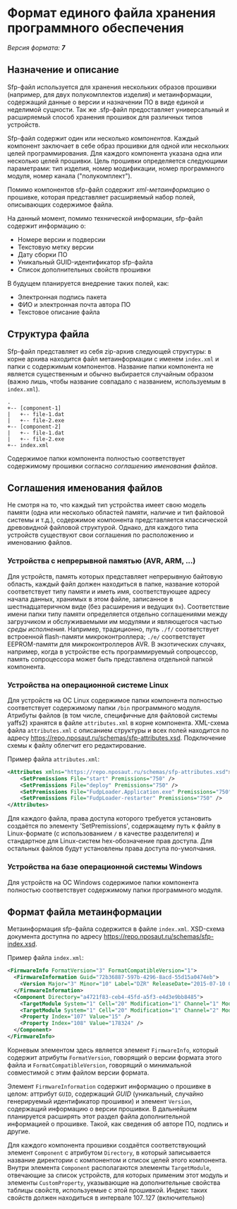 Формат единого файла хранения программного обеспечения
======================================================
_Версия формата: **7**_

## Назначение и описание
Sfp-файл используется для хранения нескольких образов прошивки (например, для двух полукомплектов изделия) и метаинформации, содержащий данные о версии и назначении ПО в виде единой и неделимой сущности. Так же .sfp-файл предоставляет универсальный и расширяемый способ хранения прошивок для различных типов устройств.

Sfp-файл содержит один или несколько *компонентов*. Каждый компонент заключает в себе образ прошивки для одной или нескольких целей программирования. Для каждого компонента указана одна или несколько целей прошивки. Цель прошивки определяется следующими параметрами: тип изделия, номер модификации, номер программного модуля, номер канала ("полукомплект").

Помимо компонентов sfp-файл содержит *xml-метаинформацию* о прошивке, которая представляет расширяемый набор полей, описывающих содержимое файла.

На данный момент, помимо технической информации, sfp-файл содержит информацию о:

* Номере версии и подверсии
* Текстовую метку версии
* Дату сборки ПО
* Уникальный GUID-идентификатор sfp-файла
* Список дополнительных свойств прошивки

В будущем планируется внедрение таких полей, как:

 * Электронная подпись пакета
 * ФИО и электронная почта автора ПО
 * Текстовое описание файла

## Структура файла
Sfp-файл представляет из себя zip-архив следующей структуры: в корне архива находится файл метаинформации с именем `index.xml` и папки с содержимым компонентов. Название папки компонента не является существенным и обычно выбирается случайным образом (важно лишь, чтобы название совпадало с названием, используемым в `index.xml`).
```
.
+-- [component-1]
|   +-- file-1.dat
|   +-- file-2.exe
+-- [component-2]
|   +-- file-1.dat
|   +-- file-2.exe
+-- index.xml
```
Содержимое папки компонента полностью соответствует содержимому прошивки согласно *соглашению именования файлов*.

## Соглашения именования файлов
Не смотря на то, что каждый тип устройства имеет свою модель памяти (одна или несколько областей памяти, наличие и тип файловой системы и т.д.), содержимое компонента представляется классической древовидной файловой структурой. Однако, для каждого типа устройств существуют свои соглашения по расположению и именованию файлов.

### Устройства с непрерывной памятью (AVR, ARM, ...)
Для устройств, память которых представляет непрерывную байтовую область, каждый файл должен находиться в папке, название которой соответствует типу памяти и иметь имя, соответствующее адресу начала данных, хранимых в этом файле, записанное в шестнадцатеричном виде (без расширения и ведущих `0x`). Соответствие имени папки типу памяти определяется отдельно соглашениями между загрузчиком и обслуживаемыми им модулями и являющегося частью *среды исполнения*. Например, традиционно, путь `./f/` соответствует встроенной flash-памяти микроконтроллера; `./e/` соответствует EEPROM-памяти для микроконтроллеров AVR. В экзотических случаях, например, когда в устройстве есть программируемый сопроцессор, память сопроцессора может быть представлена отдельной папкой компонента.

### Устройства на операционной системе Linux
Для устройств на ОС Linux содержимое папки компонента полностью соответствует содержимому папки `/bin` программного модуля. Атрибуты файлов (в том числе, специфичные для файловой системы yaffs2) хранятся в файле `attributes.xml` в корне компонента. XML-схема файла `attributes.xml` с описанием структуры и всех полей находится по адресу https://repo.nposaut.ru/schemas/sfp-attributes.xsd. Подключение схемы к файлу облегчит его редактирование.

Пример файла `attributes.xml`:
```xml
<Attributes xmlns="https://repo.nposaut.ru/schemas/sfp-attributes.xsd">
	<SetPremissions File="start" Premissions="750" />
	<SetPremissions File="deploy" Premissions="750" />
	<SetPremissions File="FudpLoader.Application.exe" Premissions="750" />
	<SetPremissions File="FudpLoader-restarter" Premissions="750" />
</Attributes>
```
Для каждого файла, права доступа которого требуется установить создаётся по элементу 'SetPremissions', содержащему путь к файлу в Linux-формате (с использованием `/` в качестве разделителя) и стандартное для Linux-систем hex-обозначение прав доступа. Для остальных файлов будут установлены права доступа по-умолчания.

### Устройства на базе операционной системы Windows
Для устройств на ОС Windows содержимое папки компонента полностью соответствует содержимому папки программного модуля.

## Формат файла метаинформации
Метаинформация sfp-файла содержится в файле `index.xml`. XSD-схема документа доступна по адресу https://repo.nposaut.ru/schemas/sfp-index.xsd.

Пример файла `index.xml`:
```xml
<FirmwareInfo FormatVersion="3" FormatCompatibleVersion="1">
  <FirmwareInformation Guid="72b36887-597b-4296-8acd-55d15a0474eb">
    <Version Major="3" Minor="10" Label="DZR" ReleaseDate="2015-07-10 00:00:00Z" />
  </FirmwareInformation>
  <Component Directory="a4721f83-ceb4-45fd-a5f3-e4d3e9bb8485">
    <TargetModule System="1" Cell="20" Modification="1" Channel="1" Module="1" />
    <TargetModule System="1" Cell="20" Modification="1" Channel="2" Module="1" />
    <Property Index="107" Value="15" />
    <Property Index="108" Value="178324" />
  </Component>
</FirmwareInfo>
```
Корневым элементом здесь является элемент `FirmwareInfo`, который содержит атрибуты `FormatVersion`, говорящий о версии формата этого файла и `FormatCompatibleVersion`, говорящий о минимальной совместимой с этим файлом версии формата.

Элемент `FirmwareInformation` содержит информацию о прошивке в целом: аттрибут `GUID`, содержащий *GUID* (уникальный, случайно генерируемый идентификатор прошивки) и элемент `Version`, содержащий информацию о версии прошивки. В дальнейшем планируется расширять этот раздел файла дополнительной информацией о прошивке. Такой, как сведения об авторе ПО, подпись и другие.

Для каждого компонента прошивки создаётся соответствующий элемент `Component` с атрибутом `Directory`, в который записывается название директории с компонентом и список целей этого компонента. Внутри элемента `Component` располагаются элементы `TargetModule`, отвечающие за список устройств, для которых применим этот модуль и элементы `CustomProperty`, указывающие на дополнительные свойства таблицы свойств, используемые с этой прошивкой. Индекс таких свойств должен находиться в интервале 107..127 (включительно)

